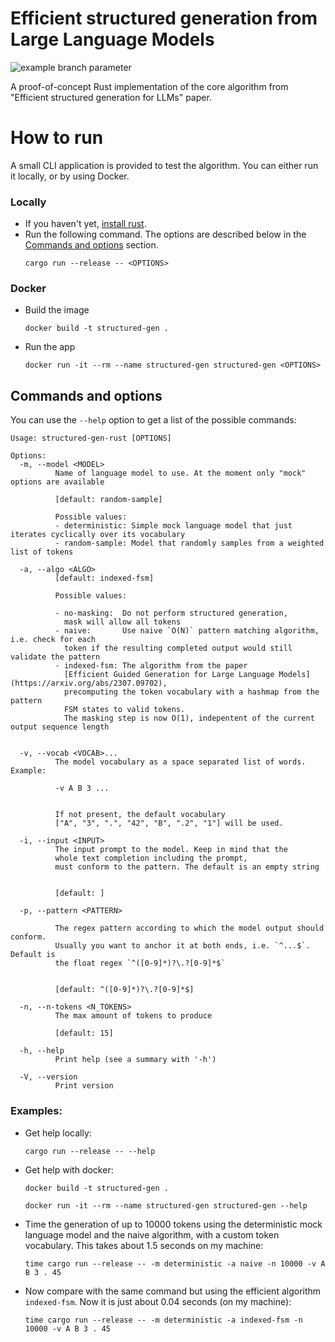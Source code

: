 # Efficient structured generation from Large Language Models
![example branch parameter](https://github.com/f-forcher/structured-gen-rust/actions/workflows/rust-tests.yml/badge.svg)

A proof-of-concept Rust implementation of the core algorithm from "Efficient structured generation for LLMs" paper.

# How to run
A small CLI application is provided to test the algorithm. You can either run it locally, or by using Docker.

### Locally
- If you haven't yet, [install rust](https://www.rust-lang.org/tools/install).
- Run the following command. The options are described below in the [Commands and options](#commands) section.
    ```
    cargo run --release -- <OPTIONS>
    ```

### Docker
- Build the image 
    ```
    docker build -t structured-gen .
    ```
- Run the app
    ```
    docker run -it --rm --name structured-gen structured-gen <OPTIONS>
    ```

## Commands and options
You can use the `--help` option to get a list of the possible commands:

```
Usage: structured-gen-rust [OPTIONS]

Options:
  -m, --model <MODEL>
          Name of language model to use. At the moment only "mock" options are available
          
          [default: random-sample]

          Possible values:
          - deterministic: Simple mock language model that just iterates cyclically over its vocabulary
          - random-sample: Model that randomly samples from a weighted list of tokens

  -a, --algo <ALGO>
          [default: indexed-fsm]

          Possible values:

          - no-masking:  Do not perform structured generation, 
            mask will allow all tokens
          - naive:       Use naive `O(N)` pattern matching algorithm, i.e. check for each 
            token if the resulting completed output would still validate the pattern
          - indexed-fsm: The algorithm from the paper 
            [Efficient Guided Generation for Large Language Models](https://arxiv.org/abs/2307.09702), 
            precomputing the token vocabulary with a hashmap from the pattern 
            FSM states to valid tokens. 
            The masking step is now O(1), indepentent of the current output sequence length


  -v, --vocab <VOCAB>...
          The model vocabulary as a space separated list of words. Example:
          
          -v A B 3 ...
          

          If not present, the default vocabulary 
          ["A", "3", ".", "42", "B", ".2", "1"] will be used.

  -i, --input <INPUT>
          The input prompt to the model. Keep in mind that the 
          whole text completion including the prompt, 
          must conform to the pattern. The default is an empty string

          
          [default: ]

  -p, --pattern <PATTERN>

          The regex pattern according to which the model output should conform. 
          Usually you want to anchor it at both ends, i.e. `^...$`. Default is 
          the float regex `^([0-9]*)?\.?[0-9]*$`

          
          [default: ^([0-9]*)?\.?[0-9]*$]

  -n, --n-tokens <N_TOKENS>
          The max amount of tokens to produce
          
          [default: 15]

  -h, --help
          Print help (see a summary with '-h')

  -V, --version
          Print version
```

### Examples:
- Get help locally:
    ```
    cargo run --release -- --help
    ```
- Get help with docker:

    ```
    docker build -t structured-gen .

    docker run -it --rm --name structured-gen structured-gen --help
    ```
- Time the generation of up to 10000 tokens using the deterministic mock language model and the naive algorithm, with a custom token vocabulary. This takes about 1.5 seconds on my machine:

    ```
    time cargo run --release -- -m deterministic -a naive -n 10000 -v A B 3 . 45
    ```

- Now compare with the same command but using the efficient algorithm `indexed-fsm`. Now it is just
about 0.04 seconds (on my machine):

    ```
    time cargo run --release -- -m deterministic -a indexed-fsm -n 10000 -v A B 3 . 45
    ```